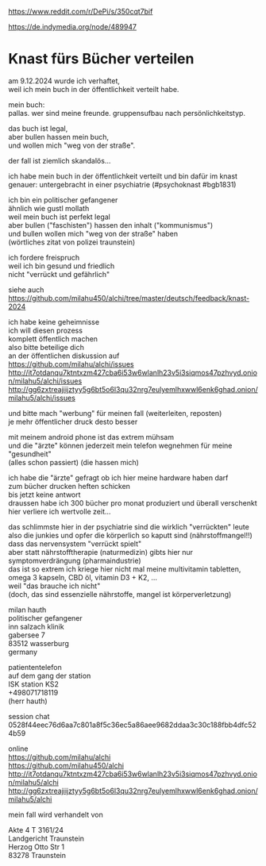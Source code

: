 https://www.reddit.com/r/DePi/s/350cqt7bif

https://de.indymedia.org/node/489947

# Knast fürs Bücher verteilen

am 9.12.2024 wurde ich verhaftet,  
weil ich mein buch in der öffentlichkeit verteilt habe.

mein buch:  
pallas. wer sind meine freunde. gruppensufbau nach persönlichkeitstyp.

das buch ist legal,  
aber bullen hassen mein buch,  
und wollen mich "weg von der straße".

der fall ist ziemlich skandalös...

ich habe mein buch
in der öffentlichkeit verteilt
und bin dafür im knast  
genauer:
untergebracht in einer psychiatrie
(#psychoknast #bgb1831)

ich bin ein politischer gefangener  
ähnlich wie gustl mollath  
weil mein buch ist perfekt legal  
aber bullen ("faschisten") hassen den inhalt
("kommunismus")  
und bullen wollen mich
"weg von der straße" haben  
(wörtliches zitat von polizei traunstein)

ich fordere freispruch  
weil ich bin gesund und friedlich  
nicht "verrückt und gefährlich"

siehe auch  
https://github.com/milahu450/alchi/tree/master/deutsch/feedback/knast-2024

ich habe keine geheimnisse  
ich will diesen prozess  
komplett öffentlich machen  
also bitte beteilige dich  
an der öffentlichen diskussion auf  
https://github.com/milahu/alchi/issues
http://it7otdanqu7ktntxzm427cba6i53w6wlanlh23v5i3siqmos47pzhvyd.onion/milahu5/alchi/issues  
http://gg6zxtreajiijztyy5g6bt5o6l3qu32nrg7eulyemlhxwwl6enk6ghad.onion/milahu5/alchi/issues

und bitte mach "werbung"
für meinen fall
(weiterleiten, reposten)  
je mehr öffentlicher druck
desto besser

mit meinem android phone
ist das extrem mühsam  
und die "ärzte" können jederzeit
mein telefon wegnehmen
für meine "gesundheit"  
(alles schon passiert)
(die hassen mich)

ich habe die "ärzte" gefragt
ob ich hier meine hardware haben darf  
zum bücher drucken heften schicken  
bis jetzt keine antwort  
draussen habe ich
300 bücher pro monat produziert
und überall verschenkt  
hier verliere ich wertvolle zeit...

das schlimmste hier in der psychiatrie
sind die wirklich "verrückten" leute  
also die junkies und opfer
die körperlich so kaputt sind
(nährstoffmangel!!)
dass das nervensystem "verrückt spielt"  
aber statt nährstofftherapie (naturmedizin)
gibts hier nur symptomverdrängung (pharmaindustrie)  
das ist so extrem
ich kriege hier nicht mal meine
multivitamin tabletten,
omega 3 kapseln,
CBD öl,
vitamin D3 + K2,
...  
weil "das brauche ich nicht"  
(doch, das sind essenzielle nährstoffe,
mangel ist körperverletzung)

milan hauth  
politischer gefangener  
inn salzach klinik  
gabersee 7  
83512 wasserburg  
germany

patiententelefon  
auf dem gang der station  
ISK station KS2  
+498071718119  
(herr hauth)

session chat
0528f44eec76d6aa7c801a8f5c36ec5a86aee9682ddaa3c30c188fbb4dfc524b59

online  
https://github.com/milahu/alchi  
https://github.com/milahu450/alchi  
http://it7otdanqu7ktntxzm427cba6i53w6wlanlh23v5i3siqmos47pzhvyd.onion/milahu5/alchi  
http://gg6zxtreajiijztyy5g6bt5o6l3qu32nrg7eulyemlhxwwl6enk6ghad.onion/milahu5/alchi

mein fall wird verhandelt von

Akte 4 T 3161/24  
Landgericht Traunstein  
Herzog Otto Str 1  
83278 Traunstein

